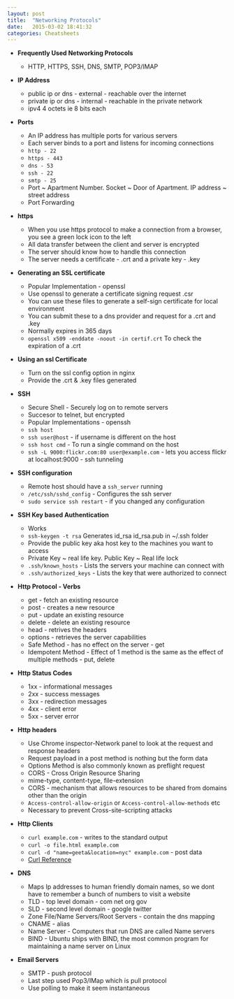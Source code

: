 ```yaml
---
layout: post
title:  "Networking Protocols"
date:   2015-03-02 18:41:32
categories: Cheatsheets
---
```


* __Frequently Used Networking Protocols__
  * HTTP, HTTPS, SSH, DNS, SMTP, POP3/IMAP

* __IP Address__
  * public ip or dns - external - reachable over the internet
  * private ip or dns - internal - reachable in the private network
  * ipv4 4 octets ie 8 bits each

* __Ports__
  * An IP address has multiple ports for various servers
  * Each server binds to a port and listens for incoming connections
  * `http - 22`
  * `https - 443`
  * `dns - 53`
  * `ssh - 22`
  * `smtp - 25`
  * Port ~ Apartment Number. Socket ~ Door of Apartment. IP address ~ street address
  * Port Forwarding

* __https__
  * When you use https protocol to make a connection from a browser, you see a green lock icon to the left
  * All data transfer between the client and server is encrypted
  * The server should know how to handle this connection
  * The server needs a certificate - .crt and a private key - .key 

* __Generating an SSL certificate__
  * Popular Implementation - openssl
  * Use openssl to generate a certificate signing request .csr
  * You can use these files to generate a self-sign certificate for local environment
  * You can submit these to a dns provider and request for a .crt and .key
  * Normally expires in 365 days
  * `openssl x509 -enddate -noout -in certif.crt` To check the expiration of a .crt

* __Using an ssl Certificate__
  * Turn on the ssl config option in nginx
  * Provide the .crt & .key files generated

* __SSH__
  * Secure Shell - Securely log on to remote servers
  * Succesor to telnet, but encrypted
  * Popular Implementations - openssh
  * `ssh host`
  * `ssh user@host` - if username is different on the host
  * `ssh host cmd` - To run a single command on the host
  * `ssh -L 9000:flickr.com:80 user@example.com` - lets you access flickr at localhost:9000 - ssh tunneling

* __SSH configuration__
  * Remote host should have a `ssh_server` running
  * `/etc/ssh/sshd_config` - Configures the ssh server
  * `sudo service ssh restart` - if you changed any configuration

* __SSH Key based Authentication__
  * Works 
  * `ssh-keygen -t rsa` Generates id_rsa id_rsa.pub in ~/.ssh folder
  * Provide the public key aka host key to the machines you want to access
  * Private Key ~ real life key.   Public Key ~ Real life lock
  * `.ssh/known_hosts` - Lists the servers your machine can connect with
  * `.ssh/authorized_keys` - Lists the key that were authorized to connect

* __Http Protocol - Verbs__
  * get - fetch an existing resource
  * post - creates a new resource
  * put - update an existing resource
  * delete - delete an existing resource
  * head - retrives the headers
  * options - retrieves the server capabilities
  * Safe Method - has no effect on the server - get
  * Idempotent Method - Effect of 1 method is the same as the effect of multiple methods - put, delete


* __Http Status Codes__
  * 1xx - informational messages
  * 2xx - success messages
  * 3xx - redirection messages
  * 4xx - client error 
  * 5xx - server error

* __Http headers__
  * Use Chrome inspector-Network panel to look at the request and response headers
  * Request payload in a post method is nothing but the form data
  * Options Method is also commonly known as preflight request
  * CORS - Cross Origin Resource Sharing
  * mime-type, content-type, file-extension
  * CORS - mechanism that allows resources to be shared from domains other than the origin
  * `Access-control-allow-origin` or `Access-control-allow-methods` etc
  * Necessary to prevent Cross-site-scripting attacks

* __Http Clients__
  * `curl example.com` - writes to the standard output
  * `curl -o file.html example.com`
  * `curl -d "name=geeta&location=nyc" example.com` - post data
  * [Curl Reference](http://curl.haxx.se/docs/manual.html/)

* __DNS__
  * Maps Ip addresses to human friendly domain names, so we dont have to remember a bunch of numbers to visit a website
  * TLD - top level domain - com net org gov
  * SLD - second level domain - google twitter
  * Zone File/Name Servers/Root Servers - contain the dns mapping
  * CNAME - alias
  * Name Server - Computers that run DNS are called Name servers
  * BIND - Ubuntu ships with BIND, the most common program for maintaining a name server on Linux

* __Email Servers__
  * SMTP - push protocol
  * Last step used Pop3/IMap which is pull protocol
  * Use polling to make it seem instantaneous



